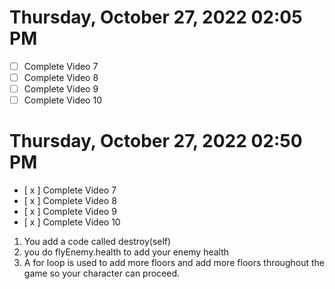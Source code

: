 # Thursday, October 27, 2022 02:05 PM
- [ ] Complete Video 7
- [ ] Complete Video 8
- [ ] Complete Video 9
- [ ] Complete Video 10
# Thursday, October 27, 2022 02:50 PM
- [ x ] Complete Video 7
- [ x ] Complete Video 8
- [ x ] Complete Video 9
- [ x ] Complete Video 10

1. You add a code called destroy(self)
2. you do flyEnemy.health to add your enemy health
3. A for loop is used to add more floors and add more floors throughout the game so your character can proceed.
